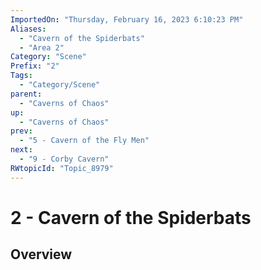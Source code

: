 ```yaml
---
ImportedOn: "Thursday, February 16, 2023 6:10:23 PM"
Aliases:
  - "Cavern of the Spiderbats"
  - "Area 2"
Category: "Scene"
Prefix: "2"
Tags:
  - "Category/Scene"
parent:
  - "Caverns of Chaos"
up:
  - "Caverns of Chaos"
prev:
  - "5 - Cavern of the Fly Men"
next:
  - "9 - Corby Cavern"
RWtopicId: "Topic_8979"
---
```

# 2 - Cavern of the Spiderbats
## Overview
